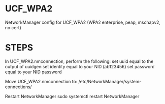 # UCF_WPA2
NetworkManager config for UCF_WPA2 (WPA2 enterprise, peap, mschapv2, no cert)

# STEPS
In UCF_WPA2.nmconnection, perform the following:
  set uuid equal to the output of uuidgen
  set identity equal to your NID (ab123456)
  set password equal to your NID password

Move UCF_WPA2.nmconnection to:
  /etc/NetworkManager/system-connections/

Restart NetworkManager
  sudo systemctl restart NetworkManager

